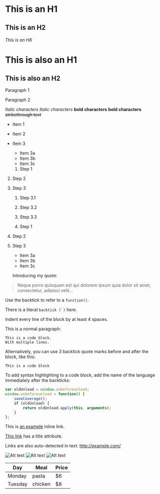 # This is an H1
## This is an H2
###### This is an H6

This is also an H1
==================

This is also an H2
------------------

Paragraph 1

Paragraph 2

*Italic characters* 
_Italic characters_
**bold characters**
__bold characters__
~~strikethrough text~~

*  Item 1
*  Item 2
*  Item 3
    *  Item 3a
    *  Item 3b
    *  Item 3c

    1.  Step 1
2.  Step 2
3.  Step 3
    1.  Step 3.1
    2.  Step 3.2
    3.  Step 3.3

    1.  Step 1
2.  Step 2
3.  Step 3
    *  Item 3a
	*  Item 3b
	*  Item 3c

    Introducing my quote:

> Neque porro quisquam est qui 
> dolorem ipsum quia dolor sit amet, 
> consectetur, adipisci velit...

Use the backtick to refer to a `function()`.
 
There is a literal ``backtick (`)`` here.

Indent every line of the block by at least 4 spaces.

This is a normal paragraph:

    This is a code block.
    With multiple lines.

Alternatively, you can use 3 backtick quote marks before and after the block, like this:

```
This is a code block
```

To add syntax highlighting to a code block, add the name of the language immediately
after the backticks: 

```javascript
var oldUnload = window.onbeforeunload;
window.onbeforeunload = function() {
    saveCoverage();
    if (oldUnload) {
        return oldUnload.apply(this, arguments);
    }
};
```

This is [an example](http://www.example.com/) inline link.

[This link](http://example.com/ "Title") has a title attribute.

Links are also auto-detected in text: http://example.com/

![Alt text](/path/to/image.jpg)
![Alt text](/path/to/image.png "Optional title attribute")
![Alt text](/url/to/image.jpg)

| Day     | Meal    | Price |
| --------|---------|-------|
| Monday  | pasta   | $6    |
| Tuesday | chicken | $8    |

